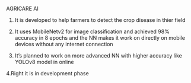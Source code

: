 AGRICARE AI

1. It is developed to help farmers to detect the crop disease in thier field


2. It uses MobileNetv2 for image classification and achieved 98% accuracy in 8 epochs and the NN makes it work on directly on mobile devices without any internet connection

3. It’s planned to work on more advanced NN with higher accuracy like YOLOv8 model in online

4.Right it is in development phase



